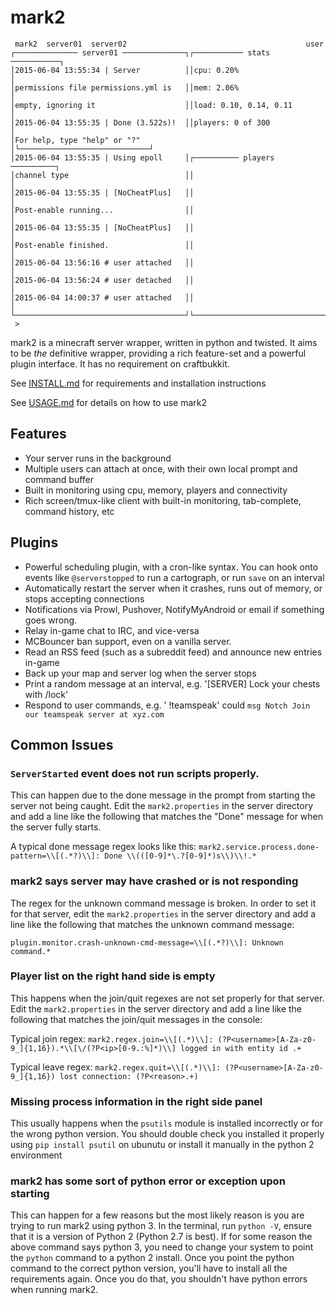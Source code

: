 # mark2

     mark2  server01  server02                                        user
    ┌────────────── server01 ──────────────┐┌─────────── stats ───────────┐
    │2015-06-04 13:55:34 | Server          ││cpu: 0.20%                   │
    │permissions file permissions.yml is   ││mem: 2.06%                   │
    │empty, ignoring it                    ││load: 0.10, 0.14, 0.11       │
    │2015-06-04 13:55:35 | Done (3.522s)!  ││players: 0 of 300            │
    │For help, type "help" or "?"          │└─────────────────────────────┘
    │2015-06-04 13:55:35 | Using epoll     │┌────────── players ──────────┐
    │channel type                          ││                             │
    │2015-06-04 13:55:35 | [NoCheatPlus]   ││                             │
    │Post-enable running...                ││                             │
    │2015-06-04 13:55:35 | [NoCheatPlus]   ││                             │
    │Post-enable finished.                 ││                             │
    │2015-06-04 13:56:16 # user attached   ││                             │
    │2015-06-04 13:56:24 # user detached   ││                             │
    │2015-06-04 14:00:37 # user attached   ││                             │
    └──────────────────────────────────────┘└─────────────────────────────┘
     >

mark2 is a minecraft server wrapper, written in python and twisted. It aims to be *the* definitive wrapper, providing a
rich feature-set and a powerful plugin interface. It has no requirement on craftbukkit.

See [INSTALL.md](INSTALL.md) for requirements and installation instructions

See [USAGE.md](USAGE.md) for details on how to use mark2

## Features

* Your server runs in the background
* Multiple users can attach at once, with their own local prompt and command buffer
* Built in monitoring using cpu, memory, players and connectivity
* Rich screen/tmux-like client with built-in monitoring, tab-complete, command history, etc

## Plugins

* Powerful scheduling plugin, with a cron-like syntax. You can hook onto events like `@serverstopped` to run a
  cartograph, or run `save` on an interval
* Automatically restart the server when it crashes, runs out of memory, or stops accepting connections
* Notifications via Prowl, Pushover, NotifyMyAndroid or email if something goes wrong.
* Relay in-game chat to IRC, and vice-versa
* MCBouncer ban support, even on a vanilla server.
* Read an RSS feed (such as a subreddit feed) and announce new entries in-game
* Back up your map and server log when the server stops
* Print a random message at an interval, e.g. '[SERVER] Lock your chests with /lock'
* Respond to user commands, e.g. '<Notch> !teamspeak' could `msg Notch Join our teamspeak server at xyz.com`

## Common Issues

### `ServerStarted` event does not run scripts properly.

This can happen due to the done message in the prompt from starting the server not being caught. Edit the `mark2.properties` in the server directory and add a line like the following that matches the "Done" message for when the server fully starts.

A typical done message regex looks like this: `mark2.service.process.done-pattern=\\[(.*?)\\]: Done \\(([0-9]*\.?[0-9]*)s\\)\\!.*`

### mark2 says server may have crashed or is not responding
The regex for the unknown command message is broken. In order to set it for that server, edit the `mark2.properties` in the server directory and add a line like the following that matches the unknown command message: 

`plugin.monitor.crash-unknown-cmd-message=\\[(.*?)\\]: Unknown command.*`

### Player list on the right hand side is empty
This happens when the join/quit regexes are not set properly for that server. Edit the `mark2.properties` in the server directory and add a line like the following that matches the join/quit messages in the console:

Typical join regex: `mark2.regex.join=\\[(.*)\\]: (?P<username>[A-Za-z0-9_]{1,16}).*\\[\/(?P<ip>[0-9.:%]*)\\] logged in with entity id .+`

Typical leave regex: `mark2.regex.quit=\\[(.*)\\]: (?P<username>[A-Za-z0-9_]{1,16}) lost connection: (?P<reason>.+)`

### Missing process information in the right side panel

This usually happens when the `psutils` module is installed incorrectly or for the wrong python version. You should double check you installed it properly using `pip install psutil` on ubunutu or install it manually in the python 2 environment

### mark2 has some sort of python error or exception upon starting

This can happen for a few reasons but the most likely reason is you are trying to run mark2 using python 3. In the terminal, run `python -V`, ensure that it is a version of Python 2 (Python 2.7 is best). If for some reason the above command says python 3, you need to change your system to point the `python` command to a python 2 install. Once you point the python command to the correct python version, you'll have to install all the requirements again. Once you do that, you shouldn't have python errors when running mark2.
